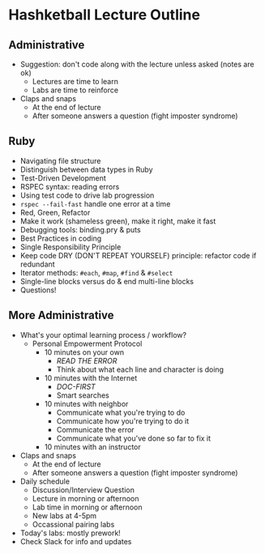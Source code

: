 # Hashketball Lecture Outline

## Administrative

- Suggestion: don't code along with the lecture unless asked (notes are ok)
  - Lectures are time to learn
  - Labs are time to reinforce
- Claps and snaps
  - At the end of lecture
  - After someone answers a question (fight imposter syndrome)

## Ruby

- Navigating file structure
- Distinguish between data types in Ruby
- Test-Driven Development
- RSPEC syntax: reading errors
- Using test code to drive lab progression
- `rspec --fail-fast` handle one error at a time
- Red, Green, Refactor
- Make it work (shameless green), make it right, make it fast
- Debugging tools: binding.pry & puts
- Best Practices in coding
- Single Responsibility Principle
- Keep code DRY (DON'T REPEAT YOURSELF) principle: refactor code if redundant
- Iterator methods: `#each`, `#map`, `#find` & `#select`
- Single-line blocks versus do & end multi-line blocks
- Questions!

## More Administrative

- What's your optimal learning process / workflow?
  - Personal Empowerment Protocol
    - 10 minutes on your own
      - *READ THE ERROR*
      - Think about what each line and character is doing
    - 10 minutes with the Internet
      - *DOC-FIRST*
      - Smart searches
    - 10 minutes with neighbor
      - Communicate what you're trying to do
      - Communicate how you're trying to do it
      - Communicate the error
      - Communicate what you've done so far to fix it
    - 10 minutes with an instructor
- Claps and snaps
  - At the end of lecture
  - After someone answers a question (fight imposter syndrome)
- Daily schedule
  - Discussion/Interview Question
  - Lecture in morning or afternoon
  - Lab time in morning or afternoon
  - New labs at 4-5pm
  - Occassional pairing labs
- Today's labs: mostly prework!
- Check Slack for info and updates
